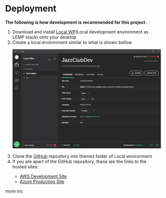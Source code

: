 <h1>Deployment</h1>
<b>The following is how development is recommended for this project.</b>
<ol>
<li>Download and install <a href="https://localwp.com/">Local WP</a>(Local development environment as LEMP stack) onto your desktop</li>
<li>Create a local environment similar to what is shown bellow</li>

![img.png](documentation-images/LEMP.JPG)
<li>Clone the <a href="https://github.com/cp3402-students/cp3402-2021-site-cp3402-2021-team01/blob/develop/DEPLOYMENT.md">GitHub</a> repository into themes folder of Local environment</li>
<li>If you are apart of the GitHub repository, these are the links to the hosted sites:</li>
    <ul>
        <li><a href="https://54.153.156.106/">AWS Development Site</a></li>
        <li><a href="https://jazz1.azurewebsites.net/">Azure Production Site </a></li>
    </ul>
</ol>
more inc
